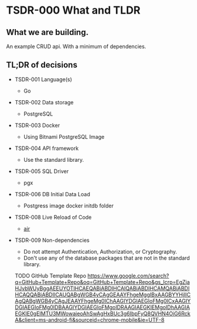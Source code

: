 # TSDR-000 What and TLDR

## What we are building.

An example CRUD api. With a minimum of dependencies.

## TL;DR of decisions

- TSDR-001 Language(s)
  - Go
- TSDR-002 Data storage
  - PostgreSQL
- TSDR-003 Docker
  - Using Bitnami PostgreSQL Image
- TSDR-004 API framework
  - Use the standard library.
- TSDR-005 SQL Driver
  - pgx
- TSDR-006 DB Initial Data Load
  - Postgress image docker initdb folder 
- TSDR-008 Live Reload of Code
  - [air](https://github.com/air-verse/air)
- TSDR-009 Non-dependencies
  - Do not attempt Authentication, Authorization, or Cryptography.
  - Don't use any of the database packages that are not in the standard library.




  TODO 
  GitHub Template Repo https://www.google.com/search?q=GitHub+Template+Repo&oq=GitHub+Template+Repo&gs_lcrp=EgZjaHJvbWUyBggAEEUYOTIHCAEQABiABDIHCAIQABiABDIHCAMQABiABDIHCAQQABiABDIICAUQABgWGB4yCAgGEAAYFhgeMggIBxAAGBYYHjIICAgQABgWGB4yCAgJEAAYFhgeMg0IChAAGIYDGIAEGIoFMg0ICxAAGIYDGIAEGIoFMg0IDBAAGIYDGIAEGIoFMgoIDRAAGIAEGKIEMgoIDhAAGIAEGKIE0gEIMTU3MWowajeoAhSwAgHxBUc3g6IbpFyQ8QVHN4OiG6RckA&client=ms-android-fi&sourceid=chrome-mobile&ie=UTF-8


